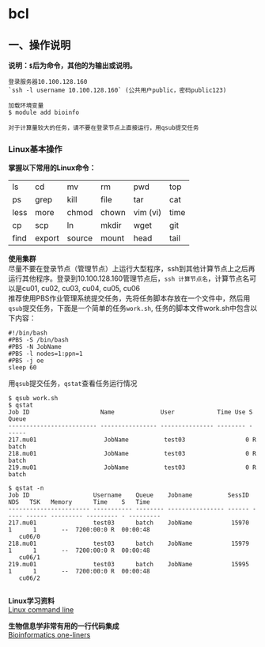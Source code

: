 # bcl

## 一、操作说明    

**说明：`$`后为命令，其他的为输出或说明。**  

```
登录服务器10.100.128.160
`ssh -l username 10.100.128.160` (公共用户public，密码public123)  

加载环境变量
$ module add bioinfo

对于计算量较大的任务，请不要在登录节点上直接运行，用qsub提交任务
```
### Linux基本操作  

**掌握以下常用的Linux命令：**

|  |  |  |  |  |   |   
|  --- | --- | --- | --- | --- | ---  |
|  ls | cd | mv | rm | pwd | top  |
|  ps | grep | kill | file | tar | cat  |
|  less | more | chmod | chown | vim (vi) | time  |
|  cp | scp | ln | mkdir | wget | git  |
|  find | export | source | mount | head | tail  |

**使用集群**  
尽量不要在登录节点（管理节点）上运行大型程序，ssh到其他计算节点上之后再运行其他程序。登录到10.100.128.160管理节点后，`ssh 计算节点名`，计算节点名可以是cu01, cu02, cu03, cu04, cu05, cu06  
推荐使用PBS作业管理系统提交任务，先将任务脚本存放在一个文件中，然后用`qsub`提交任务，下面是一个简单的任务`work.sh`, 任务的脚本文件work.sh中包含以下内容：  

```
#!/bin/bash
#PBS -S /bin/bash
#PBS -N JobName
#PBS -l nodes=1:ppn=1
#PBS -j oe
sleep 60
```

用`qsub`提交任务，`qstat`查看任务运行情况  

```
$ qsub work.sh
$ qstat
Job ID                    Name             User            Time Use S Queue
------------------------- ---------------- --------------- -------- - -----
217.mu01                   JobName          test03                 0 R batch          
218.mu01                   JobName          test03                 0 R batch          
219.mu01                   JobName          test03                 0 R batch    

$ qstat -n
Job ID                  Username    Queue    Jobname          SessID  NDS   TSK   Memory      Time    S   Time
----------------------- ----------- -------- ---------------- ------ ----- ------ --------- --------- - ---------
217.mu01                test03      batch    JobName           15970     1      1       --  7200:00:0 R  00:00:48
   cu06/0
218.mu01                test03      batch    JobName           15979     1      1       --  7200:00:0 R  00:00:48
   cu06/1
219.mu01                test03      batch    JobName           15995     1      1       --  7200:00:0 R  00:00:48
   cu06/2


```

**Linux学习资料**  
[Linux command line](https://github.com/hnnd/Linux_command_line)

**生物信息学非常有用的一行代码集成**  
      [Bioinformatics one-liners](https://github.com/hnnd/oneliners)
